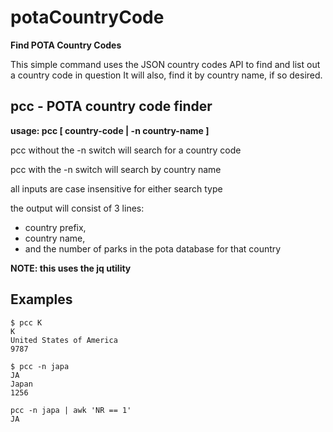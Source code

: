 # potaCountryCode

**Find POTA Country Codes**

This simple command uses the JSON country codes API to find and list out a country code in question
It will also, find it by country name, if so desired.


## pcc - POTA country code finder

**usage: pcc [ country-code | -n country-name ]**

pcc without the -n switch will search for a country code

pcc with the -n switch will search by country name

all inputs are case insensitive for either search type

the output will consist of 3 lines: 
* country prefix, 
* country name, 
* and the number of parks in the pota database for that country

**NOTE: this uses the jq utility**

## Examples
```
$ pcc K
K
United States of America
9787
```

```
$ pcc -n japa
JA
Japan
1256
```

```
pcc -n japa | awk 'NR == 1'
JA
```

